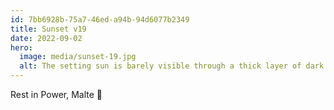 ```yaml
---
id: 7bb6928b-75a7-46ed-a94b-94d6077b2349
title: Sunset v19
date: 2022-09-02
hero:
  image: media/sunset-19.jpg
  alt: The setting sun is barely visible through a thick layer of dark clouds. The sunlight is reflected in the calm waves of a river. A few harbor cranes and small buildings reach into the dark sky.
---
```


Rest in Power, Malte 🌈
